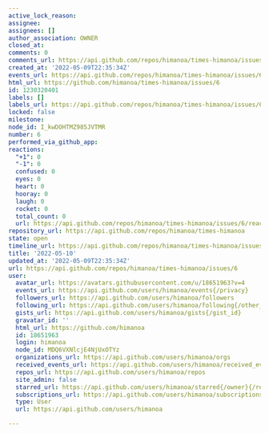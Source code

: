 ```yaml
---
active_lock_reason: 
assignee: 
assignees: []
author_association: OWNER
closed_at: 
comments: 0
comments_url: https://api.github.com/repos/himanoa/times-himanoa/issues/6/comments
created_at: '2022-05-09T22:35:34Z'
events_url: https://api.github.com/repos/himanoa/times-himanoa/issues/6/events
html_url: https://github.com/himanoa/times-himanoa/issues/6
id: 1230320401
labels: []
labels_url: https://api.github.com/repos/himanoa/times-himanoa/issues/6/labels{/name}
locked: false
milestone: 
node_id: I_kwDOHTMZ985JVTMR
number: 6
performed_via_github_app: 
reactions:
  "+1": 0
  "-1": 0
  confused: 0
  eyes: 0
  heart: 0
  hooray: 0
  laugh: 0
  rocket: 0
  total_count: 0
  url: https://api.github.com/repos/himanoa/times-himanoa/issues/6/reactions
repository_url: https://api.github.com/repos/himanoa/times-himanoa
state: open
timeline_url: https://api.github.com/repos/himanoa/times-himanoa/issues/6/timeline
title: '2022-05-10'
updated_at: '2022-05-09T22:35:34Z'
url: https://api.github.com/repos/himanoa/times-himanoa/issues/6
user:
  avatar_url: https://avatars.githubusercontent.com/u/18651963?v=4
  events_url: https://api.github.com/users/himanoa/events{/privacy}
  followers_url: https://api.github.com/users/himanoa/followers
  following_url: https://api.github.com/users/himanoa/following{/other_user}
  gists_url: https://api.github.com/users/himanoa/gists{/gist_id}
  gravatar_id: ''
  html_url: https://github.com/himanoa
  id: 18651963
  login: himanoa
  node_id: MDQ6VXNlcjE4NjUxOTYz
  organizations_url: https://api.github.com/users/himanoa/orgs
  received_events_url: https://api.github.com/users/himanoa/received_events
  repos_url: https://api.github.com/users/himanoa/repos
  site_admin: false
  starred_url: https://api.github.com/users/himanoa/starred{/owner}{/repo}
  subscriptions_url: https://api.github.com/users/himanoa/subscriptions
  type: User
  url: https://api.github.com/users/himanoa

---
```

